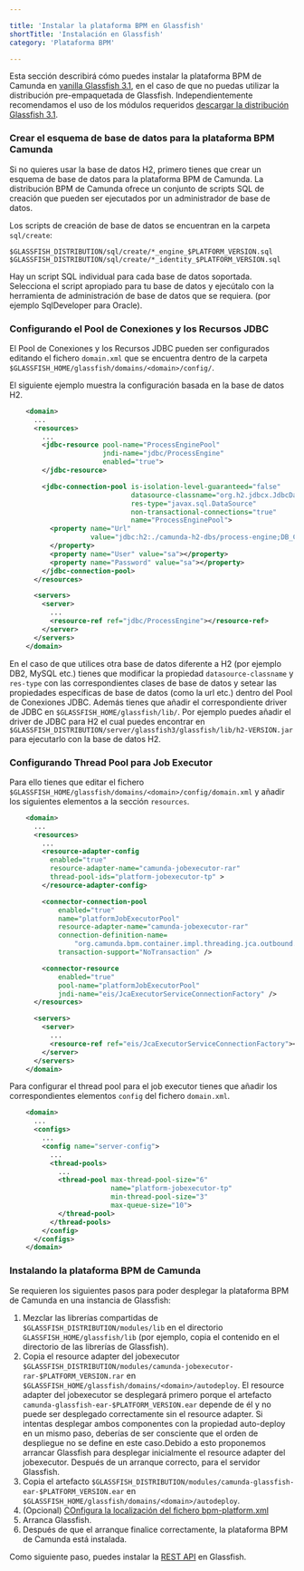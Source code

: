 ```yaml
---

title: 'Instalar la plataforma BPM en Glassfish'
shortTitle: 'Instalación en Glassfish'
category: 'Plataforma BPM'

---
```


Esta sección describirá cómo puedes instalar la plataforma BPM de Camunda en [vanilla Glassfish 3.1](http://glassfish.java.net/), en el caso de que no puedas utilizar la distribución pre-empaquetada de Glassfish. Independientemente recomendamos el uso de los módulos requeridos [descargar la distribución Glassfish 3.1](http://camunda.org/download/).

### <a id="database-camunda-bpm-platform"></a>Crear el esquema de base de datos para la plataforma BPM Camunda

Si no quieres usar la base de datos H2, primero tienes que crear un esquema de base de datos para la plataforma BPM de Camunda. La distribución BPM de Camunda ofrece un conjunto de scripts SQL de creación que pueden ser ejecutados por un administrador de base de datos.

Los scripts de creación de base de datos se encuentran en la carpeta `sql/create`:

`$GLASSFISH_DISTRIBUTION/sql/create/*_engine_$PLATFORM_VERSION.sql`
`$GLASSFISH_DISTRIBUTION/sql/create/*_identity_$PLATFORM_VERSION.sql`

Hay un script SQL individual para cada base de datos soportada. Selecciona el script apropiado para tu base de datos y ejecútalo con la herramienta de administración de base de datos que se requiera. (por ejemplo SqlDeveloper para Oracle).

<!--Las siguientes secciones describen cómo configurar Glassfish e instalar la plataforma BPM de Camunda en Glassfish. Si lo prefieres puedes hacer lo siguiente [se puede configurar vía Consola de Administración de Glassfish](ref:#configuring-admin-console) y [skip](ref:#configuring-admin-console) las siguientes secciones.-->

### <a id="configuring-jdbc"></a>Configurando el Pool de Conexiones y los Recursos JDBC

El Pool de Conexiones y los Recursos JDBC pueden ser configurados editando el fichero `domain.xml` que se encuentra dentro de la carpeta `$GLASSFISH_HOME/glassfish/domains/<domain>/config/`.

El siguiente ejemplo muestra la configuración basada en la base de datos H2.

```xml
    <domain>
      ...
      <resources>
        ...
        <jdbc-resource pool-name="ProcessEnginePool"
                       jndi-name="jdbc/ProcessEngine"
                       enabled="true">
        </jdbc-resource>

        <jdbc-connection-pool is-isolation-level-guaranteed="false"
                              datasource-classname="org.h2.jdbcx.JdbcDataSource"
                              res-type="javax.sql.DataSource"
                              non-transactional-connections="true"
                              name="ProcessEnginePool">
          <property name="Url"
                    value="jdbc:h2:./camunda-h2-dbs/process-engine;DB_CLOSE_DELAY=-1;MVCC=TRUE;DB_CLOSE_ON_EXIT=FALSE">
          </property>
          <property name="User" value="sa"></property>
          <property name="Password" value="sa"></property>
        </jdbc-connection-pool>
      </resources>

      <servers>
        <server>
          ...
          <resource-ref ref="jdbc/ProcessEngine"></resource-ref>
        </server>
      </servers>
    </domain>
```

En el caso de que utilices otra base de datos diferente a H2 (por ejemplo DB2, MySQL etc.) tienes que modificar la propiedad `datasource-classname` y `res-type` con las correspondientes clases de base de datos y setear las propiedades específicas de base de datos (como la url etc.) dentro del Pool de Conexiones JDBC. Además tienes que añadir el correspondiente driver de JDBC en `$GLASSFISH_HOME/glassfish/lib/`. Por ejemplo puedes añadir el driver de JDBC para H2 el cual puedes encontrar en `$GLASSFISH_DISTRIBUTION/server/glassfish3/glassfish/lib/h2-VERSION.jar` para ejecutarlo con la base de datos H2.

### <a id="configuring-thread-pool"></a>Configurando Thread Pool para Job Executor

Para ello tienes que editar el fichero `$GLASSFISH_HOME/glassfish/domains/<domain>/config/domain.xml` y añadir los siguientes elementos a la sección `resources`.

```xml
    <domain>
      ...
      <resources>
        ...
        <resource-adapter-config
          enabled="true"
          resource-adapter-name="camunda-jobexecutor-rar"
          thread-pool-ids="platform-jobexecutor-tp" >
        </resource-adapter-config>

        <connector-connection-pool
            enabled="true"
            name="platformJobExecutorPool"
            resource-adapter-name="camunda-jobexecutor-rar"
            connection-definition-name=
                "org.camunda.bpm.container.impl.threading.jca.outbound.JcaExecutorServiceConnectionFactory"
            transaction-support="NoTransaction" />

        <connector-resource
            enabled="true"
            pool-name="platformJobExecutorPool"
            jndi-name="eis/JcaExecutorServiceConnectionFactory" />
      </resources>

      <servers>
        <server>
          ...
          <resource-ref ref="eis/JcaExecutorServiceConnectionFactory"></resource-ref>
        </server>
      </servers>
    </domain>
```

Para configurar el thread pool para el job executor tienes que añadir los correspondientes elementos `config` del fichero `domain.xml`.

```xml
    <domain>
      ...
      <configs>
        ...
        <config name="server-config">
          ...
          <thread-pools>
            ...
            <thread-pool max-thread-pool-size="6"
                         name="platform-jobexecutor-tp"
                         min-thread-pool-size="3"
                         max-queue-size="10">
            </thread-pool>
          </thread-pools>
        </config>
      </configs>
    </domain>
```

### Instalando la plataforma BPM de Camunda

Se requieren los siguientes pasos para poder desplegar la plataforma BPM de Camunda en una instancia de Glassfish:

1. Mezclar las librerías compartidas de `$GLASSFISH_DISTRIBUTION/modules/lib` en el directorio `GLASSFISH_HOME/glassfish/lib` (por ejemplo, copia el contenido en el directorio de las librerías de Glassfish).
2. Copia el resource adapter del jobexecutor `$GLASSFISH_DISTRIBUTION/modules/camunda-jobexecutor-rar-$PLATFORM_VERSION.rar` en `$GLASSFISH_HOME/glassfish/domains/<domain>/autodeploy`. El resource adapter del jobexecutor se desplegará primero porque el artefacto `camunda-glassfish-ear-$PLATFORM_VERSION.ear` depende de él y no puede ser desplegado correctamente sin el resource adapter. Si intentas desplegar ambos componentes con la propiedad auto-deploy en un mismo paso, deberías de ser consciente que el orden de despliegue no se define en este caso.Debido a esto proponemos arrancar Glassfish para desplegar inicialmente el resource adapter del jobexecutor. Después de un arranque correcto, para el servidor Glassfish.
3. Copia el artefacto `$GLASSFISH_DISTRIBUTION/modules/camunda-glassfish-ear-$PLATFORM_VERSION.ear` en `$GLASSFISH_HOME/glassfish/domains/<domain>/autodeploy`.
4. (Opcional) [COnfigura la localización del fichero bpm-platform.xml](ref:/api-references/deployment-descriptors/#descriptors-bpm-platformxml-configure-location-of-the-bpm-platformxml-file)
5. Arranca Glassfish.
6. Después de que el arranque finalice correctamente, la plataforma BPM de Camunda está instalada.

Como siguiente paso, puedes instalar la [REST API](ref:#web-applications-install-the-rest-api-web-application) en Glassfish.